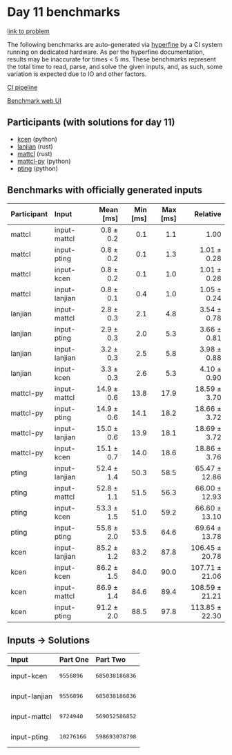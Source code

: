 # Day 11 benchmarks

[link to problem](https://adventofcode.com/2023/day/11)

The following benchmarks are auto-generated via
[hyperfine](https://github.com/sharkdp/hyperfine) by a CI system running on
dedicated hardware. As per the hyperfine documentation, results may be
inaccurate for times < 5 ms. These benchmarks represent the total time to read,
parse, and solve the given inputs, and, as such, some variation is expected due
to IO and other factors.

[CI pipeline](http://ci.papercode.net:8080/teams/main/pipelines/aoc2023)

[Benchmark web UI](https://aoc.ancalagon.black)


## Participants (with solutions for day 11)

- [kcen](https://github.com/kcen/aoc2023) (python)
- [lanjian](https://github.com/lanjian/aoc-2023) (rust)
- [mattcl](https://github.com/mattcl/aoc2023) (rust)
- [mattcl-py](https://github.com/mattcl/aoc2023-py) (python)
- [pting](https://github.com/pting/aoc2023) (python)


## Benchmarks with officially generated inputs

| Participant | Input | Mean [ms] | Min [ms] | Max [ms] | Relative |
|:---|:---|---:|---:|---:|---:|
| mattcl | input-mattcl | 0.8 ± 0.2 | 0.1 | 1.1 | 1.00 |
| mattcl | input-pting | 0.8 ± 0.2 | 0.1 | 1.3 | 1.01 ± 0.28 |
| mattcl | input-kcen | 0.8 ± 0.2 | 0.1 | 1.0 | 1.01 ± 0.28 |
| mattcl | input-lanjian | 0.8 ± 0.1 | 0.4 | 1.0 | 1.05 ± 0.24 |
| lanjian | input-mattcl | 2.8 ± 0.3 | 2.1 | 4.8 | 3.54 ± 0.78 |
| lanjian | input-pting | 2.9 ± 0.3 | 2.0 | 5.3 | 3.66 ± 0.81 |
| lanjian | input-lanjian | 3.2 ± 0.3 | 2.5 | 5.8 | 3.98 ± 0.88 |
| lanjian | input-kcen | 3.3 ± 0.3 | 2.6 | 5.3 | 4.10 ± 0.90 |
| mattcl-py | input-mattcl | 14.9 ± 0.6 | 13.8 | 17.9 | 18.59 ± 3.70 |
| mattcl-py | input-pting | 14.9 ± 0.6 | 14.1 | 18.2 | 18.66 ± 3.72 |
| mattcl-py | input-lanjian | 15.0 ± 0.6 | 13.9 | 18.1 | 18.69 ± 3.72 |
| mattcl-py | input-kcen | 15.1 ± 0.7 | 14.0 | 18.6 | 18.86 ± 3.76 |
| pting | input-lanjian | 52.4 ± 1.4 | 50.3 | 58.5 | 65.47 ± 12.86 |
| pting | input-mattcl | 52.8 ± 1.1 | 51.5 | 56.3 | 66.00 ± 12.93 |
| pting | input-kcen | 53.3 ± 1.5 | 51.0 | 59.2 | 66.60 ± 13.10 |
| pting | input-pting | 55.8 ± 2.0 | 53.5 | 64.6 | 69.64 ± 13.78 |
| kcen | input-lanjian | 85.2 ± 1.2 | 83.2 | 87.8 | 106.45 ± 20.78 |
| kcen | input-kcen | 86.2 ± 1.5 | 84.0 | 90.0 | 107.71 ± 21.06 |
| kcen | input-mattcl | 86.9 ± 1.4 | 84.6 | 89.4 | 108.59 ± 21.21 |
| kcen | input-pting | 91.2 ± 2.0 | 88.5 | 97.8 | 113.85 ± 22.30 |


## Inputs -> Solutions

| Input | Part One | Part Two |
|:---|:---|:---|
|input-kcen|<pre>9556896</pre>|<pre>685038186836</pre>|
|input-lanjian|<pre>9556896</pre>|<pre>685038186836</pre>|
|input-mattcl|<pre>9724940</pre>|<pre>569052586852</pre>|
|input-pting|<pre>10276166</pre>|<pre>598693078798</pre>|